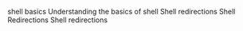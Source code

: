 shell basics
Understanding the basics of shell
Shell redirections
Shell Redirections
Shell redirections
